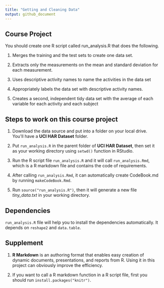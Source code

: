 ```yaml
---
title: "Getting and Cleaning Data"
output: github_document
---
```



## Course Project

You should create one R script called run_analysis.R that does the following.


1. Merges the training and the test sets to create one data set.
  
2. Extracts only the measurements on the mean and standard deviation for each measurement.
  
3. Uses descriptive activity names to name the activities in the data set
  
4. Appropriately labels the data set with descriptive activity names.
  
5. Creates a second, independent tidy data set with the average of each variable for each activity and each subject
  

## Steps to work on this course project

1. Download the data source and put into a folder on your local drive. You'll have a **UCI HAR Dataset** folder.
  
2. Put `run_analysis.R` in the parent folder of **UCI HAR Dataset**, then set it as your working directory using `setwd()` function in RStudio.
  
3. Run the R script file `run_analysis.R` and it will call `run_analysis.Rmd`, which is a R markdown file and contains the code of requirements. 

4. After calling `run_analysis.Rmd`, it can automatically create CodeBook.md by running `makeCodeBook.Rmd`. 

5. Run `source("run_analysis.R")`, then it will generate a new file *tiny_data.txt* in your working directory.
  
## Dependencies

`run_analysis.R` file will help you to install the dependencies automatically. It depends on `reshape2` and `data.table`. 

## Supplement 

1. **R Markdown** is an authoring format that enables easy creation of dynamic documents, presentations, and reports from R. Using it in this project can obviously improve the efficiency. 

2. If you want to call a R markdown function in a R script file, first you should run `install.packages("knitr")`. 
